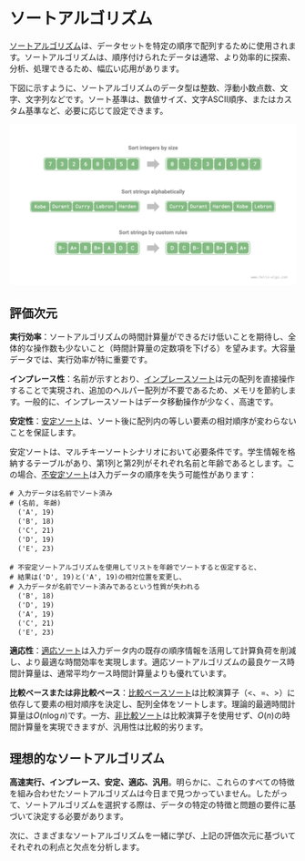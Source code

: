 # ソートアルゴリズム

<u>ソートアルゴリズム</u>は、データセットを特定の順序で配列するために使用されます。ソートアルゴリズムは、順序付けられたデータは通常、より効率的に探索、分析、処理できるため、幅広い応用があります。

下図に示すように、ソートアルゴリズムのデータ型は整数、浮動小数点数、文字、文字列などです。ソート基準は、数値サイズ、文字ASCII順序、またはカスタム基準など、必要に応じて設定できます。

![Data types and comparator examples](sorting_algorithm.assets/sorting_examples.png)

## 評価次元

**実行効率**：ソートアルゴリズムの時間計算量ができるだけ低いことを期待し、全体的な操作数も少ないこと（時間計算量の定数項を下げる）を望みます。大容量データでは、実行効率が特に重要です。

**インプレース性**：名前が示すとおり、<u>インプレースソート</u>は元の配列を直接操作することで実現され、追加のヘルパー配列が不要であるため、メモリを節約します。一般的に、インプレースソートはデータ移動操作が少なく、高速です。

**安定性**：<u>安定ソート</u>は、ソート後に配列内の等しい要素の相対順序が変わらないことを保証します。

安定ソートは、マルチキーソートシナリオにおいて必要条件です。学生情報を格納するテーブルがあり、第1列と第2列がそれぞれ名前と年齢であるとします。この場合、<u>不安定ソート</u>は入力データの順序を失う可能性があります：

```shell
# 入力データは名前でソート済み
# (名前, 年齢)
  ('A', 19)
  ('B', 18)
  ('C', 21)
  ('D', 19)
  ('E', 23)

# 不安定ソートアルゴリズムを使用してリストを年齢でソートすると仮定すると、
# 結果は('D', 19)と('A', 19)の相対位置を変更し、
# 入力データが名前でソート済みであるという性質が失われる
  ('B', 18)
  ('D', 19)
  ('A', 19)
  ('C', 21)
  ('E', 23)
```

**適応性**：<u>適応ソート</u>は入力データ内の既存の順序情報を活用して計算負荷を削減し、より最適な時間効率を実現します。適応ソートアルゴリズムの最良ケース時間計算量は、通常平均ケース時間計算量よりも優れています。

**比較ベースまたは非比較ベース**：<u>比較ベースソート</u>は比較演算子（$<$、$=$、$>$）に依存して要素の相対順序を決定し、配列全体をソートします。理論的最適時間計算量は$O(n \log n)$です。一方、<u>非比較ソート</u>は比較演算子を使用せず、$O(n)$の時間計算量を実現できますが、汎用性は比較的劣ります。

## 理想的なソートアルゴリズム

**高速実行、インプレース、安定、適応、汎用**。明らかに、これらのすべての特徴を組み合わせたソートアルゴリズムは今日まで見つかっていません。したがって、ソートアルゴリズムを選択する際は、データの特定の特徴と問題の要件に基づいて決定する必要があります。

次に、さまざまなソートアルゴリズムを一緒に学び、上記の評価次元に基づいてそれぞれの利点と欠点を分析します。
